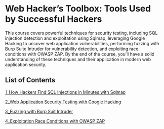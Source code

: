 # Web Hacker’s Toolbox: Tools Used by Successful Hackers

This course covers powerful techniques for security testing, including SQL injection detection and exploitation using Sqlmap, leveraging Google Hacking to uncover web application vulnerabilities, performing fuzzing with Burp Suite Intruder for vulnerability detection, and exploiting race conditions with OWASP ZAP. By the end of the course, you'll have a solid understanding of these techniques and their application in modern web application security.

## List of Contents

[1_How Hackers Find SQL Injections in Minutes with Sqlmap ](https://github.com/sinapordanesh/Cybersecurity-Networking-Course-Notes/blob/main/Ethical%20Hacking%20Starter%20Kit/Ethical%20Hacking%20Starter%20Kit%20Bundle/Web%20Hacker%E2%80%99s%20Toolbox%20Tools%20Used%20by%20Successful%20Ha/1_How%20Hackers%20Find%20SQL%20Injections%20in%20Minutes%20with%20%202bbb9c5586cd4096823a073055bf6114.md)

[2_Web Application Security Testing with Google Hacking](https://github.com/sinapordanesh/Cybersecurity-Networking-Course-Notes/blob/main/Ethical%20Hacking%20Starter%20Kit/Ethical%20Hacking%20Starter%20Kit%20Bundle/Web%20Hacker%E2%80%99s%20Toolbox%20Tools%20Used%20by%20Successful%20Ha/2_Web%20Application%20Security%20Testing%20with%20Google%20Hac%20800561dd902f41a88d46f87f382fe31e.md)

[3_Fuzzing with Burp Suit Intruder](https://github.com/sinapordanesh/Cybersecurity-Networking-Course-Notes/blob/main/Ethical%20Hacking%20Starter%20Kit/Ethical%20Hacking%20Starter%20Kit%20Bundle/Web%20Hacker%E2%80%99s%20Toolbox%20Tools%20Used%20by%20Successful%20Ha/3_Fuzzing%20with%20Burp%20Suit%20Intruder%20796986fc6c7c44309ce54b23573f8a11.md)

[4_Exploitation Race Conditions with OWASP ZAP](https://github.com/sinapordanesh/Cybersecurity-Networking-Course-Notes/blob/main/Ethical%20Hacking%20Starter%20Kit/Ethical%20Hacking%20Starter%20Kit%20Bundle/Web%20Hacker%E2%80%99s%20Toolbox%20Tools%20Used%20by%20Successful%20Ha/4_Exploitation%20Race%20Conditions%20with%20OWASP%20ZAP%2019e0c9be63fb45c4aa5c1e42ea4954ae.md)